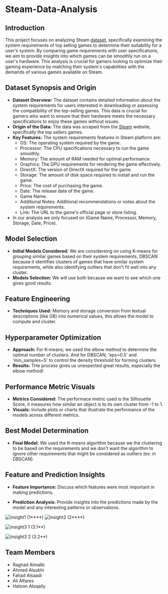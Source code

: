# Steam-Data-Analysis

## Introduction
This project focuses on analyzing Steam [dataset](https://www.kaggle.com/datasets/hatoonaloqaily/steam-system-requirements-dataset ), specifically examining the system requirements of top selling games to determine their suitability for a user's system. 
By comparing game requirements with user specifications, we aim to provide insights into which games can be smoothly run on a user's hardware. 
This analysis is crucial for gamers looking to optimize their gaming experience by matching their system's capabilities with the demands of various games available on Steam.

## Dataset Synopsis and Origin
- **Dataset Overview:** The dataset contains detailed information about the system requirements for users interested in downloading or assessing the compatibility of the top-selling games. This data is crucial for gamers who want to ensure that their hardware meets the necessary specifications to enjoy these games without issues.
- **Origin of the Data:** The data was scraped from the [Steam](https://store.steampowered.com/search/?filter=topsellers) website, specifically the top sellers games.
- **Key Features:** The system requirements features in Steam platform are:
  - OS: The operating system required by the game.
  - Processor: The CPU specifications necessary to run the game smoothly.
  - Memory: The amount of RAM needed for optimal performance.
  - Graphics: The GPU requirements for rendering the game effectively.
  - DirectX: The version of DirectX required for the game.
  - Storage: The amount of disk space required to install and run the game.
  - Price: The cost of purchasing the game.
  - Date: The release date of the game.
  - Game Name.
  - Additional Notes: Additional recommendations or notes about the system requirements.
  - Link: The URL to the game's official page or store listing.
- In our analysis we only focused on (Game Name, Processor, Memory, Storage, Date, Price).

## Model Selection
- **Initial Models Considered:** We are considereing on using K-means for grouping similar games based on their system requirements, DBSCAN because it identifies clusters of games that have similar system requirements, while also identifying outliers that don't fit well into any cluster.
- **Models Selection:** We will use both because we want to see which one gives good results.

## Feature Engineering
- **Techniques Used:** Memory and storage conversion from textual descriptions (like GB) into numerical values, this allows the model to compute and cluster.

## Hyperparameter Optimization
- **Approach:** For K-means; we used the elbow method to determine the optimal number of clusters. And for DBSCAN; 'eps=0.5' and 'min_samples=5' to control the density threshold for forming clusters.
- **Results:** THe process gives us unexpected great results, especially the elbow method!

## Performance Metric Visuals
- **Metrics Considered:** The performace metric used is the Silhouette Score, it measures how similar an object is to its own cluster from -1 to 1.
- **Visuals:** Include plots or charts that illustrate the performance of the models across different metrics.

## Best Model Determination
- **Final Model:** We used the K-means algorithm because we the clustering to be based on the requirements and we don't want the algorithm to ignore other requirements that might be considered as outliers (ex: in DBSCAN).

## Feature and Prediction Insights
- **Feature Importance:** Discuss which features were most important in making predictions.

  
- **Prediction Analysis:** Provide insights into the predictions made by the model and any interesting patterns or observations.

![insight1](https://github.com/user-attachments/assets/67da3c33-f05b-49f5-b70f-b018f1c70e16)
(1****)
![insight2](https://github.com/user-attachments/assets/b76a39b2-a4f0-49e9-b61a-2b86f240a8d2)
(2****)

![insight3 1](https://github.com/user-attachments/assets/93b87198-598b-4e8b-bdbb-ea5284c632a5)
(3.1**)

![insight3 2](https://github.com/user-attachments/assets/ef41d1ee-7f1a-43f3-9df5-ba1d359629de)
(3.2**)

## Team Members
- Raghad Almalki 
- Ahmed Alsubhi 
- Fahad Alsaadi
- Ali Alfares
- Hatoon Aloqaily



